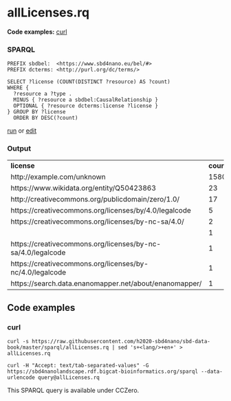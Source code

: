 # allLicenses.rq

**Code examples:** [curl](#curl)

### SPARQL

```sparql
PREFIX sbdbel:  <https://www.sbd4nano.eu/bel/#>
PREFIX dcterms: <http://purl.org/dc/terms/>

SELECT ?license (COUNT(DISTINCT ?resource) AS ?count)
WHERE {
  ?resource a ?type .
  MINUS { ?resource a sbdbel:CausalRelationship }
  OPTIONAL { ?resource dcterms:license ?license }
} GROUP BY ?license
  ORDER BY DESC(?count)
```

[run](https://query.wikidata.org/embed.html#PREFIX%20sbdbel%3A%20%20%3Chttps%3A%2F%2Fwww.sbd4nano.eu%2Fbel%2F%23%3E%0APREFIX%20dcterms%3A%20%3Chttp%3A%2F%2Fpurl.org%2Fdc%2Fterms%2F%3E%0A%0ASELECT%20%3Flicense%20%28COUNT%28DISTINCT%20%3Fresource%29%20AS%20%3Fcount%29%0AWHERE%20%7B%0A%20%20%3Fresource%20a%20%3Ftype%20.%0A%20%20MINUS%20%7B%20%3Fresource%20a%20sbdbel%3ACausalRelationship%20%7D%0A%20%20OPTIONAL%20%7B%20%3Fresource%20dcterms%3Alicense%20%3Flicense%20%7D%0A%7D%20GROUP%20BY%20%3Flicense%0A%20%20ORDER%20BY%20DESC%28%3Fcount%29%0A) or [edit](https://query.wikidata.org/#PREFIX%20sbdbel%3A%20%20%3Chttps%3A%2F%2Fwww.sbd4nano.eu%2Fbel%2F%23%3E%0APREFIX%20dcterms%3A%20%3Chttp%3A%2F%2Fpurl.org%2Fdc%2Fterms%2F%3E%0A%0ASELECT%20%3Flicense%20%28COUNT%28DISTINCT%20%3Fresource%29%20AS%20%3Fcount%29%0AWHERE%20%7B%0A%20%20%3Fresource%20a%20%3Ftype%20.%0A%20%20MINUS%20%7B%20%3Fresource%20a%20sbdbel%3ACausalRelationship%20%7D%0A%20%20OPTIONAL%20%7B%20%3Fresource%20dcterms%3Alicense%20%3Flicense%20%7D%0A%7D%20GROUP%20BY%20%3Flicense%0A%20%20ORDER%20BY%20DESC%28%3Fcount%29%0A)



### Output

<table>
  <tr>
    <td><b>license</b></td>
    <td><b>count</b></td>
  </tr>
  <tr>
    <td>http://example.com/unknown</td>
    <td>1580</td>
  </tr>
  <tr>
    <td>https://www.wikidata.org/entity/Q50423863</td>
    <td>23</td>
  </tr>
  <tr>
    <td>http://creativecommons.org/publicdomain/zero/1.0/</td>
    <td>17</td>
  </tr>
  <tr>
    <td>https://creativecommons.org/licenses/by/4.0/legalcode</td>
    <td>5</td>
  </tr>
  <tr>
    <td>https://creativecommons.org/licenses/by-nc-sa/4.0/</td>
    <td>2</td>
  </tr>
  <tr>
    <td></td>
    <td>1</td>
  </tr>
  <tr>
    <td>https://creativecommons.org/licenses/by-nc-sa/4.0/legalcode</td>
    <td>1</td>
  </tr>
  <tr>
    <td>https://creativecommons.org/licenses/by-nc/4.0/legalcode</td>
    <td>1</td>
  </tr>
  <tr>
    <td>https://search.data.enanomapper.net/about/enanomapper/</td>
    <td>1</td>
  </tr>
</table>

## Code examples

### curl

```shell
curl -s https://raw.githubusercontent.com/h2020-sbd4nano/sbd-data-book/master/sparql/allLicenses.rq | sed 's+<lang/>+en+' > allLicenses.rq

curl -H "Accept: text/tab-separated-values" -G https://sbd4nanolandscape.rdf.bigcat-bioinformatics.org/sparql --data-urlencode query@allLicenses.rq
```

This SPARQL query is available under CCZero.
